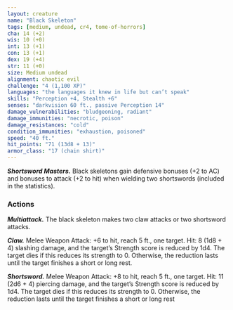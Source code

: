 ```yaml
---
layout: creature
name: "Black Skeleton"
tags: [medium, undead, cr4, tome-of-horrors]
cha: 14 (+2)
wis: 10 (+0)
int: 13 (+1)
con: 13 (+1)
dex: 19 (+4)
str: 11 (+0)
size: Medium undead
alignment: chaotic evil
challenge: "4 (1,100 XP)"
languages: "the languages it knew in life but can’t speak"
skills: "Perception +4, Stealth +6"
senses: "darkvision 60 ft., passive Perception 14"
damage_vulnerabilities: "bludgeoning, radiant"
damage_immunities: "necrotic, poison"
damage_resistances: "cold"
condition_immunities: "exhaustion, poisoned"
speed: "40 ft."
hit_points: "71 (13d8 + 13)"
armor_class: "17 (chain shirt)"
---
```


***Shortsword Masters.*** Black skeletons gain defensive bonuses (+2 to
AC) and bonuses to attack (+2 to hit) when wielding two shortswords
(included in the statistics).

### Actions

***Multiattack.*** The black skeleton makes two claw attacks or two
shortsword attacks.

***Claw.*** Melee Weapon Attack: +6 to hit, reach 5 ft., one target. Hit: 8
(1d8 + 4) slashing damage, and the target’s Strength score is reduced
by 1d4. The target dies if this reduces its strength to 0. Otherwise, the
reduction lasts until the target finishes a short or long rest.

***Shortsword.*** Melee Weapon Attack: +8 to hit, reach 5 ft., one target.
Hit: 11 (2d6 + 4) piercing damage, and the target’s Strength score is
reduced by 1d4. The target dies if this reduces its strength to 0. Otherwise,
the reduction lasts until the target finishes a short or long rest
